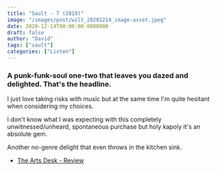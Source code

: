 ```yaml
---
title: "Sault - 7 (2019)"
image: "/images/post/wilt_20201214_image-asset.jpeg"
date: 2020-12-14T00:00:00.0000000
draft: false
author: "David"
tags: ["sault"]
categories: ["Listen"]
---
```

### A punk-funk-soul one-two that leaves you dazed and delighted. That's the headline.

 I just love taking risks with music but at the same time I'm quite hesitant when considering my choices.

 I don't know what I was expecting with this completely unwitnessed/unheard, spontaneous purchase but holy kapoly it's an absolute gem.

 Another no-genre delight that even throws in the kitchen sink.

-  [The Arts Desk - Review](https://theartsdesk.com/new-music/albums-year-2019-sault-7)